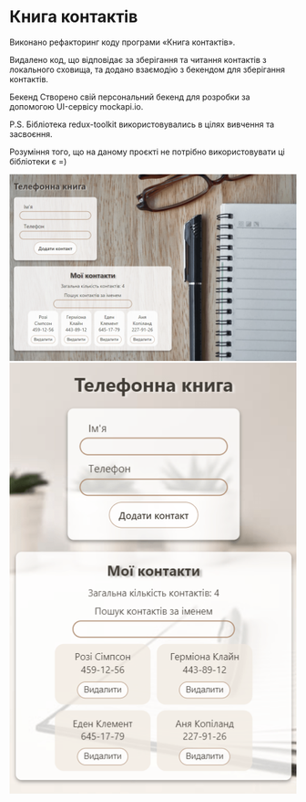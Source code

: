# Книга контактів

Виконано рефакторинг коду програми «Книга контактів». 

Видалено код, що відповідає за зберігання та читання контактів з локального сховища, та додано взаємодію з бекендом для зберігання контактів.

Бекенд
Створено свій персональний бекенд для розробки за допомогою UI-сервісу mockapi.io. 

P.S. Бібліотека redux-toolkit використовувались в цілях вивчення та засвоєння. 

Розуміння того, що на даному проєкті не потрібно використовувати ці бібліотеки є =)

![Phonebook site page](./assets/phonebook.png)
![Phonebook site page mobile](./assets/phonebookMob.png)
